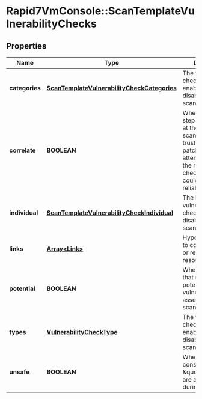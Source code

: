 # Rapid7VmConsole::ScanTemplateVulnerabilityChecks

## Properties
Name | Type | Description | Notes
------------ | ------------- | ------------- | -------------
**categories** | [**ScanTemplateVulnerabilityCheckCategories**](ScanTemplateVulnerabilityCheckCategories.md) | The vulnerability check categories enabled or disabled during a scan. | [optional] 
**correlate** | **BOOLEAN** | Whether an extra step is performed at the end of the scan where more trust is put in OS patch checks to attempt to override the results of other checks which could be less reliable. | [optional] 
**individual** | [**ScanTemplateVulnerabilityCheckIndividual**](ScanTemplateVulnerabilityCheckIndividual.md) | The individual vulnerability checks enabled or disabled during a scan. | [optional] 
**links** | [**Array&lt;Link&gt;**](Link.md) | Hypermedia links to corresponding or related resources. | [optional] 
**potential** | **BOOLEAN** | Whether checks that result in potential vulnerabilities are assessed during a scan. | [optional] 
**types** | [**VulnerabilityCheckType**](VulnerabilityCheckType.md) | The vulnerability check types enabled or disabled during a scan. | [optional] 
**unsafe** | **BOOLEAN** | Whether checks considered \&quot;unsafe\&quot; are assessed during a scan. | [optional] 


